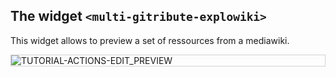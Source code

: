 
## The widget  `<multi-gitribute-explowiki>`

This widget allows to preview a set of ressources from a mediawiki.

<div style="border: thin solid lightgrey;">
  <img
    alt="TUTORIAL-ACTIONS-EDIT_PREVIEW"
    src="https://raw.githubusercontent.com/multi-coop/datami-documentation-content/main/images/screenshots/explowiki-preview-01.png"
    />
</div>
